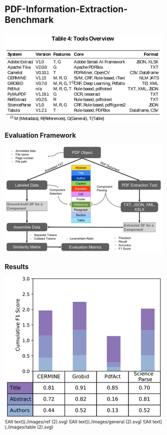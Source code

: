 # PDF-Information-Extraction-Benchmark

<!---
## Related Work
![Alt text](./images/rel2.svg)
<img src="./images/rel1.svg">
-->

##
<img src="./images/tools.svg">

## Evaluation Framework
<img src="./images/EvaluationModel (1).jpg">

## Results
<img src="./images/meta (2).svg">
![Alt text](./images/ref (2).svg)
![Alt text](./images/general (2).svg)
![Alt text](./images/table (2).svg)
